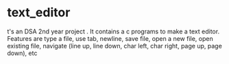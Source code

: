 # text_editor
t's an DSA 2nd year project . It contains a c programs to make a text editor. Features are type a file, use tab, newline, save file, open a new file, open existing file, navigate (line up, line down, char left, char right, page up, page down), etc
